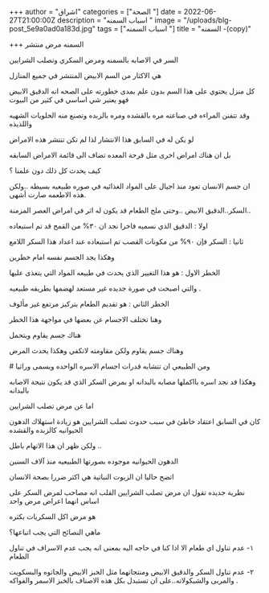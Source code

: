 +++
author = "اشراق"
categories = ["الصحة "]
date = 2022-06-27T21:00:00Z
description = "اسباب السمنه "
image = "/uploads/blg-post_5e9a0ad0a183d.jpg"
tags = ["اسباب السمنه "]
title = "السمنه -(copy)"

+++
السمنه مرض منتشر 

السر في الاصابه بالسمنه ومرض السكري وتصلب الشرايين 

هي الاكثار من السم الابيض المنتشر في جميع المنازل 

كل منزل يحتوي على هذا السم بدون علم بمدى خطورته على الصحه انه الدقيق الابيض فهو يعتبر شي اساسي في كثير من البيوت 

وقد تتفنن المراءه في صناعته مره بالقشده ومره بالزبده وتصنع منه الحلويات الشهيه واللذيذه 

لو يكن له في السابق هذا الانتشار لذا لم تكن تنتشر هذه الامراض 

بل ان هناك امراض اخرى مثل قرحة المعده تضاف الى قائمة الامراض السابقه 

كيف يحدث كل ذلك دون علمنا ؟

ان جسم الانسان تعود منذ اجيال على المواد الغذائيه في صوره طبيعيه بسيطه ..ولكن هذه الاطعمه صارت أشهى. 

السكر..الدقيق الابيض ..وحتى ملح الطعام قد يكون له اثر في امراض العصر المزمنة..

اولا : الدقيق الذي نسميه فاخرا نجد ان ٣٠% من القمح قد تم استبعاده 

ثانيا : السكر فإن ٩٠% من مكونات القصب تم استبعاده عند اعداد هذا السكر اللامع 

وهكذا يجد الجسم نفسه امام خطرين 

الخطر الاول : هو هذا التغيير الذي يحدث في طبيعه المواد التي يتغذى عليها 

والتي اصبحت في صورة جديده غير مستعد لهضمها بطريقه طبيعيه .

الخطر الثاني : هو تقديم الطعام بتركيز مرتفع غير مألوف 

وهنا تختلف الاجسام عن بعضها في مواجهة هذا الخطر 

هناك جسم يقاوم ويتحمل 

وهناك جسم يقاوم ولكن مقاومته لاتكفي وهكذا يحدث المرض 

\# ومن الطبيعي ان تتشابه قدرات اجسام الاسره الواحده ويسمى وراثيا 

وهكذا قد نجد اسره بااكملها مصابه بالبدانه او بمرض السكر الذي قد يكون نتيجة الاصابه بالبدانه 

اما عن مرض تصلب الشرايين 

كان في السابق اعتقاد خاطئ في سبب حدوث تصلب الشرايين هو زيادة استهلاك الدهون الحيوانيه كالزبده والقشده 

ولكن ظهر ان هذا الاتهام باطل  ..  

الدهون الحيوانيه موجوده بصورتها الطبيعيه منذ آلاف السنين 

اتضح حاليا ان الزيوت النباتية هي اكثر ضررا بصحة الانسان 

نظرية جديده تقول ان مرض تصلب الشرايين القلب انه مصاحب لمرض السكر على اساس انهما اعراض مرض واحد 

هو مرض اكل السكريات بكثره 

ماهي النصائح التي يجب اتباعها؟

١- عدم تناول اي طعام الا اذا كنا في حاجه اليه بمعنى انه يجب عدم الاسراف في تناول الطعام 

٢- عدم تناول السكر والدقيق الابيض ومنتجاتهما مثل الخبز الابيض والجاتوه والبسكويت والمربى والشيكولاته..على ان تستبدل بكل هذه الاصناف بالخبز الاسمر والفواكه .